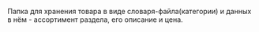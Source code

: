 Папка для хранения товара в виде словаря-файла(категории) и данных в нём - ассортимент раздела, его описание и цена.
